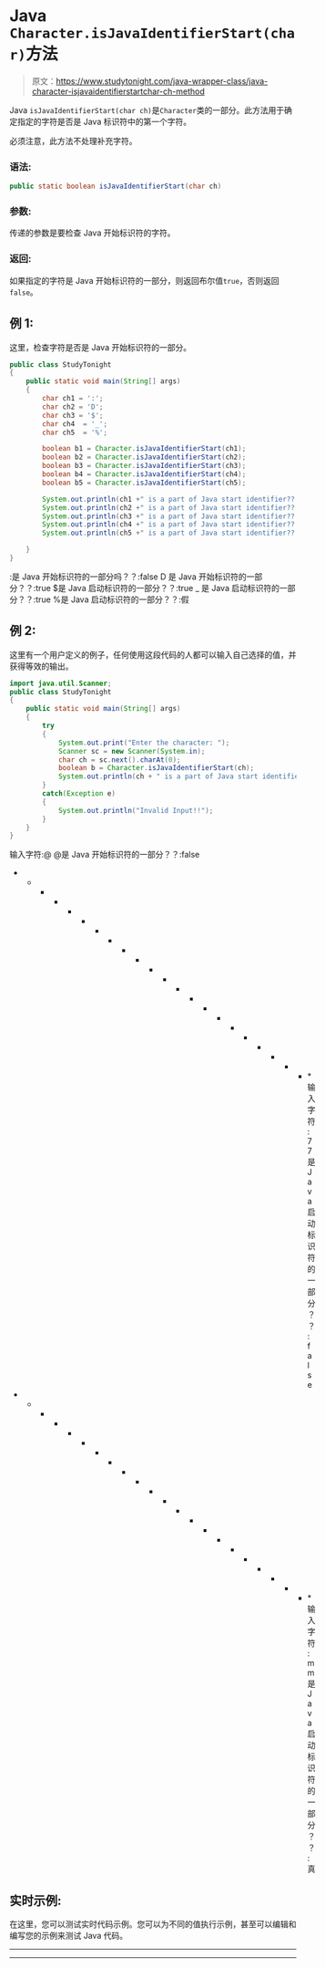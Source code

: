 # Java `Character.isJavaIdentifierStart(char)`方法

> 原文：<https://www.studytonight.com/java-wrapper-class/java-character-isjavaidentifierstartchar-ch-method>

Java `isJavaIdentifierStart(char ch)`是`Character`类的一部分。此方法用于确定指定的字符是否是 Java 标识符中的第一个字符。

必须注意，此方法不处理补充字符。

### 语法:

```java
public static boolean isJavaIdentifierStart(char ch)
```

### 参数:

传递的参数是要检查 Java 开始标识符的字符。

### 返回:

如果指定的字符是 Java 开始标识符的一部分，则返回布尔值`true`，否则返回`false`。

## 例 1:

这里，检查字符是否是 Java 开始标识符的一部分。

```java
public class StudyTonight
{  
	public static void main(String[] args)
	{  
		char ch1 = ':';  
		char ch2 = 'D';  
		char ch3 = '$';  
		char ch4  = '_';   
		char ch5  = '%';  

		boolean b1 = Character.isJavaIdentifierStart(ch1);  
		boolean b2 = Character.isJavaIdentifierStart(ch2);  
		boolean b3 = Character.isJavaIdentifierStart(ch3);  
		boolean b4 = Character.isJavaIdentifierStart(ch4);  
		boolean b5 = Character.isJavaIdentifierStart(ch5);  

		System.out.println(ch1 +" is a part of Java start identifier??:  "+b1);  
		System.out.println(ch2 +" is a part of Java start identifier??:  "+b2);  
		System.out.println(ch3 +" is a part of Java start identifier??:  "+b3);  
		System.out.println(ch4 +" is a part of Java start identifier?? : "+b4);  
		System.out.println(ch5 +" is a part of Java start identifier??:  "+b5);  

	}  
} 
```

:是 Java 开始标识符的一部分吗？？:false
D 是 Java 开始标识符的一部分？？:true
$是 Java 启动标识符的一部分？？:true
_ 是 Java 启动标识符的一部分？？:true
%是 Java 启动标识符的一部分？？:假

## 例 2:

这里有一个用户定义的例子，任何使用这段代码的人都可以输入自己选择的值，并获得等效的输出。

```java
import java.util.Scanner; 
public class StudyTonight
{  
	public static void main(String[] args)
	{  
		try
		{
			System.out.print("Enter the character: ");  
			Scanner sc = new Scanner(System.in);         
			char ch = sc.next().charAt(0);  
			boolean b = Character.isJavaIdentifierStart(ch);
			System.out.println(ch + " is a part of Java start identifier??: "+b);
		}
		catch(Exception e)
		{
			System.out.println("Invalid Input!!");
		}
	}  
} 
```

输入字符:@
@是 Java 开始标识符的一部分？？:false
* * * * * * * * * * * * * * * * * * * * * * *输入字符:7
7 是 Java 启动标识符的一部分？？:false
* * * * * * * * * * * * * * * * * * * * * * *输入字符:m
m 是 Java 启动标识符的一部分？？:真

## 实时示例:

在这里，您可以测试实时代码示例。您可以为不同的值执行示例，甚至可以编辑和编写您的示例来测试 Java 代码。

* * *

* * *